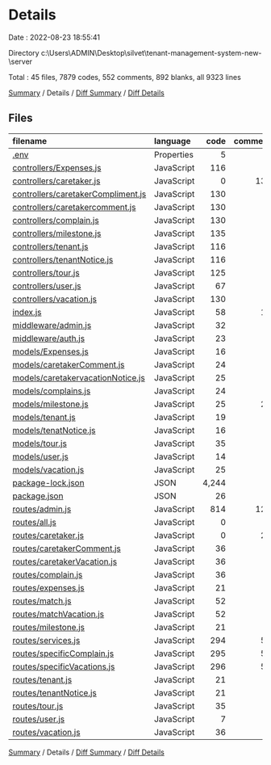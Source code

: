 # Details

Date : 2022-08-23 18:55:41

Directory c:\\Users\\ADMIN\\Desktop\\silvet\\tenant-management-system-new-\\server

Total : 45 files,  7879 codes, 552 comments, 892 blanks, all 9323 lines

[Summary](results.md) / Details / [Diff Summary](diff.md) / [Diff Details](diff-details.md)

## Files
| filename | language | code | comment | blank | total |
| :--- | :--- | ---: | ---: | ---: | ---: |
| [.env](/.env) | Properties | 5 | 0 | 0 | 5 |
| [controllers/Expenses.js](/controllers/Expenses.js) | JavaScript | 116 | 2 | 22 | 140 |
| [controllers/caretaker.js](/controllers/caretaker.js) | JavaScript | 0 | 137 | 20 | 157 |
| [controllers/caretakerCompliment.js](/controllers/caretakerCompliment.js) | JavaScript | 130 | 2 | 20 | 152 |
| [controllers/caretakercomment.js](/controllers/caretakercomment.js) | JavaScript | 130 | 2 | 21 | 153 |
| [controllers/complain.js](/controllers/complain.js) | JavaScript | 130 | 2 | 21 | 153 |
| [controllers/milestone.js](/controllers/milestone.js) | JavaScript | 135 | 2 | 20 | 157 |
| [controllers/tenant.js](/controllers/tenant.js) | JavaScript | 116 | 2 | 22 | 140 |
| [controllers/tenantNotice.js](/controllers/tenantNotice.js) | JavaScript | 116 | 2 | 22 | 140 |
| [controllers/tour.js](/controllers/tour.js) | JavaScript | 125 | 2 | 21 | 148 |
| [controllers/user.js](/controllers/user.js) | JavaScript | 67 | 0 | 18 | 85 |
| [controllers/vacation.js](/controllers/vacation.js) | JavaScript | 130 | 2 | 20 | 152 |
| [index.js](/index.js) | JavaScript | 58 | 17 | 12 | 87 |
| [middleware/admin.js](/middleware/admin.js) | JavaScript | 32 | 2 | 5 | 39 |
| [middleware/auth.js](/middleware/auth.js) | JavaScript | 23 | 0 | 3 | 26 |
| [models/Expenses.js](/models/Expenses.js) | JavaScript | 16 | 0 | 5 | 21 |
| [models/caretakerComment.js](/models/caretakerComment.js) | JavaScript | 24 | 3 | 9 | 36 |
| [models/caretakervacationNotice.js](/models/caretakervacationNotice.js) | JavaScript | 25 | 3 | 8 | 36 |
| [models/complains.js](/models/complains.js) | JavaScript | 24 | 3 | 8 | 35 |
| [models/milestone.js](/models/milestone.js) | JavaScript | 25 | 25 | 14 | 64 |
| [models/tenant.js](/models/tenant.js) | JavaScript | 19 | 0 | 4 | 23 |
| [models/tenatNotice.js](/models/tenatNotice.js) | JavaScript | 16 | 0 | 5 | 21 |
| [models/tour.js](/models/tour.js) | JavaScript | 35 | 0 | 7 | 42 |
| [models/user.js](/models/user.js) | JavaScript | 14 | 0 | 3 | 17 |
| [models/vacation.js](/models/vacation.js) | JavaScript | 25 | 3 | 8 | 36 |
| [package-lock.json](/package-lock.json) | JSON | 4,244 | 0 | 1 | 4,245 |
| [package.json](/package.json) | JSON | 26 | 0 | 1 | 27 |
| [routes/admin.js](/routes/admin.js) | JavaScript | 814 | 125 | 258 | 1,197 |
| [routes/all.js](/routes/all.js) | JavaScript | 0 | 0 | 1 | 1 |
| [routes/caretaker.js](/routes/caretaker.js) | JavaScript | 0 | 26 | 5 | 31 |
| [routes/caretakerComment.js](/routes/caretakerComment.js) | JavaScript | 36 | 0 | 9 | 45 |
| [routes/caretakerVacation.js](/routes/caretakerVacation.js) | JavaScript | 36 | 0 | 12 | 48 |
| [routes/complain.js](/routes/complain.js) | JavaScript | 36 | 0 | 9 | 45 |
| [routes/expenses.js](/routes/expenses.js) | JavaScript | 21 | 0 | 12 | 33 |
| [routes/match.js](/routes/match.js) | JavaScript | 52 | 9 | 14 | 75 |
| [routes/matchVacation.js](/routes/matchVacation.js) | JavaScript | 52 | 9 | 14 | 75 |
| [routes/milestone.js](/routes/milestone.js) | JavaScript | 21 | 1 | 7 | 29 |
| [routes/services.js](/routes/services.js) | JavaScript | 294 | 57 | 62 | 413 |
| [routes/specificComplain.js](/routes/specificComplain.js) | JavaScript | 295 | 57 | 62 | 414 |
| [routes/specificVacations.js](/routes/specificVacations.js) | JavaScript | 296 | 57 | 62 | 415 |
| [routes/tenant.js](/routes/tenant.js) | JavaScript | 21 | 0 | 10 | 31 |
| [routes/tenantNotice.js](/routes/tenantNotice.js) | JavaScript | 21 | 0 | 12 | 33 |
| [routes/tour.js](/routes/tour.js) | JavaScript | 35 | 0 | 8 | 43 |
| [routes/user.js](/routes/user.js) | JavaScript | 7 | 0 | 5 | 12 |
| [routes/vacation.js](/routes/vacation.js) | JavaScript | 36 | 0 | 10 | 46 |

[Summary](results.md) / Details / [Diff Summary](diff.md) / [Diff Details](diff-details.md)